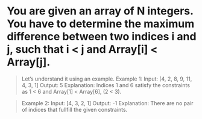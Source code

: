 # You are given an array of N integers. You have to determine the maximum difference between two indices i and j, such that i < j and Array[i] < Array[j].

>Let’s understand it using an example.
>Example 1:
>Input: [4, 2, 8, 9, 11, 4, 3, 1]
>Output: 5
>Explanation: Indices 1 and 6 satisfy the constraints as 1 < 6 and Array[1] < Array[6], (2 < 3).

>Example 2:
>Input: [4, 3, 2, 1]
>Output: -1
>Explanation: There are no pair of indices that fullfill the given constraints.
